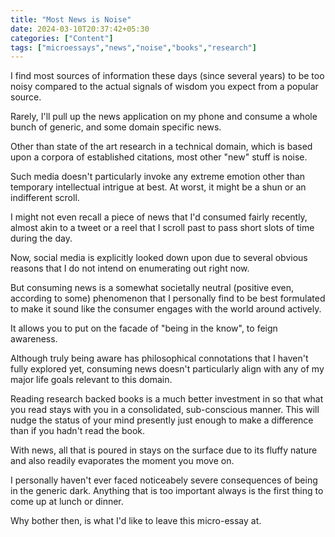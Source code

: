 ```yaml
---
title: "Most News is Noise"
date: 2024-03-10T20:37:42+05:30
categories: ["Content"]
tags: ["microessays","news","noise","books","research"]
---
```


I find most sources of information these days (since several years) to
be too noisy compared to the actual signals of wisdom you expect from
a popular source.  

Rarely, I'll pull up the news application on my phone and consume a
whole bunch of generic, and some domain specific news.  

Other than state of the art research in a technical domain, which is 
based upon a corpora of established citations, most other "new" stuff is
noise.  

Such media doesn't particularly invoke any extreme emotion other than
temporary intellectual intrigue at best. At worst, it might be a shun
or an indifferent scroll.  

I might not even recall a piece of news that I'd consumed fairly
recently, almost akin to a tweet or a reel that I scroll past to pass
short slots of time during the day.  

Now, social media is explicitly looked down upon due to several
obvious reasons that I do not intend on enumerating out right now.  

But consuming news is a somewhat societally neutral (positive even,
according to some) phenomenon that I personally find to be best
formulated to make it sound like the consumer engages with the world
around actively.  

It allows you to put on the facade of "being in the know", to feign
awareness.  

Although truly being aware has philosophical connotations that I
haven't fully explored yet, consuming news doesn't particularly align
with any of my major life goals relevant to this domain.  

Reading research backed books is a much better investment in so that
what you read stays with you in a consolidated, sub-conscious
manner. This will nudge the status of your mind presently just enough
to make a difference than if you hadn't read the book.  

With news, all that is poured in stays on the surface due to its
fluffy nature and also readily evaporates the moment you move on.  

I personally haven't ever faced noticeabely severe consequences of
being in the generic dark. Anything that is too important always is
the first thing to come up at lunch or dinner.  

Why bother then, is what I'd like to leave this micro-essay at.  
